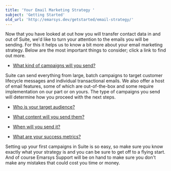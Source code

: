 ```yaml
---
title: 'Your Email Marketing Strategy '
subject: 'Getting Started'
old_url: 'http://emarsys.dev/getstarted/email-strategy/'
---
```


Now that you have looked at out how you will transfer contact data in and out of Suite, we'd like to turn your attention to the emails you will be sending. For this it helps us to know a bit more about your email marketing strategy. Below are the most important things to consider; click a link to find out more.

- [What kind of campaigns will you send?](/Getting%20Started/campaign-types.md "Email Campaign Types")

 Suite can send everything from large, batch campaigns to target customer lifecycle messages and individual transactional emails. We also offer a host of email features, some of which are out-of-the-box and some require implementation on our part or on yours. The type of campaigns you send will determine how you proceed with the next steps.

- [Who is your target audience?](/Getting%20Started/create-lists.md "Creating Launch Lists")

- [What content will you send them?](/Getting%20Started/email-content.md "Email Content")

- [When will you send it?](/Getting%20Started/launching-emails.md "Launching Emails")

- [What are your success metrics?](/Getting%20Started/email-responses.md "Email Responses")

 Setting up your first campaigns in Suite is so easy, so make sure you know exactly what your strategy is and you can be sure to get off to a flying start. And of course Emarsys Support will be on hand to make sure you don't make any mistakes that could cost you time or money.